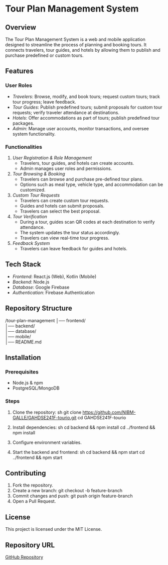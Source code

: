 # Tour Plan Management System

## Overview
The Tour Plan Management System is a web and mobile application designed to streamline the process of planning and booking tours. It connects travelers, tour guides, and hotels by allowing them to publish and purchase predefined or custom tours.

## Features
### User Roles
- *Travelers*: Browse, modify, and book tours; request custom tours; track tour progress; leave feedback.
- *Tour Guides*: Publish predefined tours; submit proposals for custom tour requests; verify traveler attendance at destinations.
- *Hotels*: Offer accommodations as part of tours; publish predefined tour packages.
- *Admin*: Manage user accounts, monitor transactions, and oversee system functionality.

### Functionalities
1. *User Registration & Role Management*
   - Travelers, tour guides, and hotels can create accounts.
   - Admin manages user roles and permissions.
2. *Tour Browsing & Booking*
   - Travelers can browse and purchase pre-defined tour plans.
   - Options such as meal type, vehicle type, and accommodation can be customized.
3. *Custom Tour Requests*
   - Travelers can create custom tour requests.
   - Guides and hotels can submit proposals.
   - Travelers can select the best proposal.
4. *Tour Verification*
   - During a tour, guides scan QR codes at each destination to verify attendance.
   - The system updates the tour status accordingly.
   - Travelers can view real-time tour progress.
5. *Feedback System*
   - Travelers can leave feedback for guides and hotels.
   
## Tech Stack
- *Frontend*: React.js (Web), Kotlin (Mobile)
- *Backend*: Node.js
- *Database*: Google Firebase
- *Authentication*: Firebase Authentication

## Repository Structure

/tour-plan-management
│── frontend/                
│── backend/                 
│── database/                
│── mobile/                    
│── README.md                


## Installation
### Prerequisites
- Node.js & npm
- PostgreSQL/MongoDB

### Steps
1. Clone the repository:
   sh
   git clone https://github.com/NIBM-GALLE/GAHDSE241F-tourio.git
   cd GAHDSE241F-tourio
   
2. Install dependencies:
   sh
   cd backend && npm install
   cd ../frontend && npm install
   
3. Configure environment variables.
4. Start the backend and frontend:
   sh
   cd backend && npm start
   cd ../frontend && npm start
   

## Contributing
1. Fork the repository.
2. Create a new branch: git checkout -b feature-branch
3. Commit changes and push: git push origin feature-branch
4. Open a Pull Request.

## License
This project is licensed under the MIT License.

## Repository URL
[GitHub Repository](https://github.com/NIBM-GALLE/GAHDSE241F-tourio)
